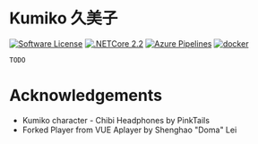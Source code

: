 # Kumiko 久美子

[![Software License](https://img.shields.io/badge/license-MIT-brightgreen.svg)](LICENSE.md)
[![.NETCore 2.2](https://img.shields.io/badge/.NETCore-2.2-blue.svg)](https://github.com/dotnet/core)
[![Azure Pipelines](https://img.shields.io/azure-devops/build/frohikey/Frohikey/218.svg)](https://dev.azure.com)
[![docker](https://img.shields.io/docker/pulls/frohikey/kumiko.svg)](https://hub.docker.com/r/frohikey/kumiko)

```TODO```

# Acknowledgements

- Kumiko character - Chibi Headphones by PinkTails
- Forked Player from VUE Aplayer by Shenghao "Doma" Lei